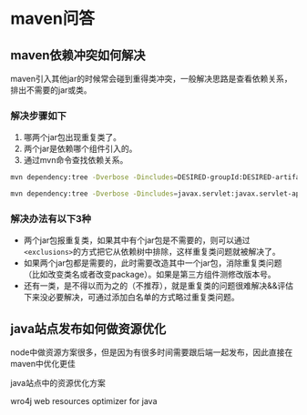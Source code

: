 # maven问答

## maven依赖冲突如何解决

maven引入其他jar的时候常会碰到重得类冲突，一般解决思路是查看依赖关系，排出不需要的jar或类。

### 解决步骤如下

1. 哪两个jar包出现重复类了。
2. 两个jar是依赖哪个组件引入的。
3. 通过mvn命令查找依赖关系。 

```bash
mvn dependency:tree -Dverbose -Dincludes=DESIRED-groupId:DESIRED-artifactId

mvn dependency:tree -Dverbose -Dincludes=javax.servlet:javax.servlet-api
```

### 解决办法有以下3种

- 两个jar包报重复类，如果其中有个jar包是不需要的，则可以通过`<exclusions>`的方式把它从依赖树中排除，这样重复类问题就被解决了。
- 如果两个jar包都是需要的，此时需要改造其中一个jar包，消除重复类问题（比如改变类名或者改变package）。如果是第三方组件测修改版本号。
- 还有一类，是不得以而为之的（不推荐），就是重复类的问题很难解决&&评估下来没必要解决，可通过添加白名单的方式略过重复类问题。

## java站点发布如何做资源优化

node中做资源方案很多，但是因为有很多时间需要跟后端一起发布，因此直接在maven中优化更佳

java站点中的资源优化方案

wro4j web resources optimizer for java
